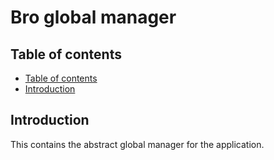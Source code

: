 <!--
SPDX-FileCopyrightText: 2024 Benoit Rolandeau <borlnov.obsessio@gmail.com>

SPDX-License-Identifier: MIT
-->

# Bro global manager <!-- omit from toc -->

## Table of contents

- [Table of contents](#table-of-contents)
- [Introduction](#introduction)

## Introduction

This contains the abstract global manager for the application.
